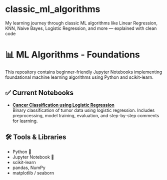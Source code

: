 # classic_ml_algorithms
My learning journey through classic ML algorithms like Linear Regression, KNN, Naive Bayes, Logistic Regression, and more — explained with clean code 

# 📊 ML Algorithms - Foundations

This repository contains beginner-friendly Jupyter Notebooks implementing foundational machine learning algorithms using Python and scikit-learn.

## ✅ Current Notebooks

- **[Cancer Classification using Logistic Regression](cancer_classification_logistic.ipynb)**  
  Binary classification of tumor data using logistic regression. Includes preprocessing, model training, evaluation, and step-by-step comments for learning.

## 🛠️ Tools & Libraries

- Python 🐍
- Jupyter Notebook 📒
- scikit-learn
- pandas, NumPy
- matplotlib / seaborn

